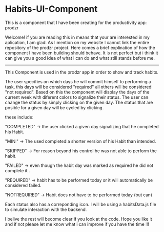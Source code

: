 # Habits-UI-Component
This is a component that I have been creating for the productivity app: prodzr

Welcome! if you are reading this in means that your are interested in my aplication, I am glad. As I mention on my website I cannot link the entire repository of the prodzr project. Here comes a brief explination of how the component I have been building should behave. It is not perfect but i think it can give you a good idea of what i can do and what still stands before me. 

-----------------------------

This Component is used in the prodzr app in order to show and track habits. 

The user specifies on which days he will commit himself to performing a task, this days will be considered "required" all others will be considered "not required".
Based on this the component will display the days of the current week with diferent colors to signalize their status. 
The user can change the status by simply clicking on the given day. The status that are posible for a given day will be cycled by clicking. 

these include: 

"COMPLETED" -> the user clicked a given day signalizing that he completed his Habit.

"MINI"      -> The used completed a shorter version of his Habit than intended.

"SKIPPED"   -> For reason beyond his control he was not able to perform the habit.

"FAILED"    -> even though the habit day was marked as required he did not complete it .

"REQUIRED"  -> habit has to be performed today or it will automatically be considered failed.

"NOTREQUIRED" -> Habit does not have to be performed today (but can)

Each status also has a correponding icon.
I will be using a habitsData.js file to simulate interaction with the backend.

I belive the rest will become clear if you look at the code. 
Hope you like it and if not please let me know what i can improve if you have the time !!! 





